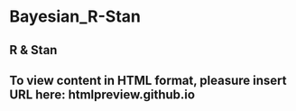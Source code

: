 # Bayesian_R-Stan
## R & Stan
## To view content in HTML format, pleasure insert URL here: htmlpreview.github.io 
